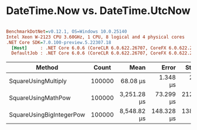 # DateTime.Now vs. DateTime.UtcNow


``` ini

BenchmarkDotNet=v0.12.1, OS=Windows 10.0.25140
Intel Xeon W-2123 CPU 3.60GHz, 1 CPU, 8 logical and 4 physical cores
.NET Core SDK=7.0.100-preview.5.22307.18
  [Host]     : .NET Core 6.0.6 (CoreCLR 6.0.622.26707, CoreFX 6.0.622.26707), X64 RyuJIT
  DefaultJob : .NET Core 6.0.6 (CoreCLR 6.0.622.26707, CoreFX 6.0.622.26707), X64 RyuJIT


```
|                   Method |  Count |        Mean |      Error |     StdDev |  Ratio | RatioSD |
|------------------------- |------- |------------:|-----------:|-----------:|-------:|--------:|
|      SquareUsingMultiply | 100000 |    68.08 μs |   1.348 μs |   2.138 μs |   1.00 |    0.00 |
|       SquareUsingMathPow | 100000 | 3,251.28 μs |  73.299 μs | 212.653 μs |  49.79 |    2.68 |
| SquareUsingBigIntegerPow | 100000 | 8,548.82 μs | 148.328 μs | 138.746 μs | 126.77 |    4.76 |
